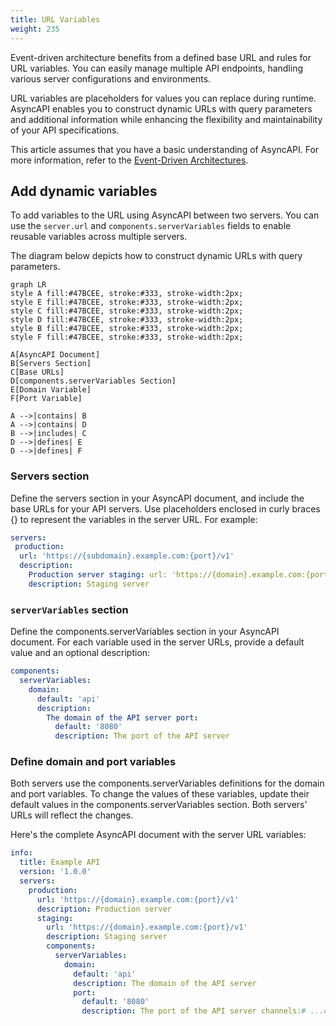 ```yaml
---
title: URL Variables
weight: 235
---
```


Event-driven architecture benefits from a defined base URL and rules for URL variables. You can easily manage multiple API endpoints, handling various server configurations and environments.

URL variables are placeholders for values you can replace during runtime. AsyncAPI enables you to construct dynamic URLs with query parameters and additional information while enhancing the flexibility and maintainability of your API specifications.

This article assumes that you have a basic understanding of AsyncAPI. For more information, refer to the [Event-Driven Architectures](../../tutorials/getting-started/event-driven-architectures.md).

## Add dynamic variables

To add variables to the URL using AsyncAPI between two servers. You can use the `server.url` and `components.serverVariables` fields to enable reusable variables across multiple servers.

The diagram below depicts how to construct dynamic URLs with query parameters.

```mermaid
graph LR
style A fill:#47BCEE, stroke:#333, stroke-width:2px;
style E fill:#47BCEE, stroke:#333, stroke-width:2px;
style C fill:#47BCEE, stroke:#333, stroke-width:2px;
style D fill:#47BCEE, stroke:#333, stroke-width:2px;
style B fill:#47BCEE, stroke:#333, stroke-width:2px;
style F fill:#47BCEE, stroke:#333, stroke-width:2px;

A[AsyncAPI Document]
B[Servers Section]
C[Base URLs]
D[components.serverVariables Section]
E[Domain Variable]
F[Port Variable]

A -->|contains| B
A -->|contains| D
B -->|includes| C
D -->|defines| E
D -->|defines| F
```

### Servers section

Define the servers section in your AsyncAPI document, and include the base URLs for your API servers. Use placeholders enclosed in curly braces {} to represent the variables in the server URL. For example:

```yaml
servers:
 production:
  url: 'https://{subdomain}.example.com:{port}/v1'
  description:
    Production server staging: url: 'https://{domain}.example.com:{port}/v1'
    description: Staging server
```

### `serverVariables` section

Define the components.serverVariables section in your AsyncAPI document. For each variable used in the server URLs, provide a default value and an optional description:

```yaml
components:
  serverVariables:
    domain:
      default: 'api'
      description:
        The domain of the API server port:
          default: '8080'
          description: The port of the API server
```

### Define domain and port variables

Both servers use the components.serverVariables definitions for the domain and port variables. To change the values of these variables, update their default values in the components.serverVariables section. Both servers' URLs will reflect the changes.

Here's the complete AsyncAPI document with the server URL variables:

```yaml
info:
  title: Example API
  version: '1.0.0'
  servers:
    production:
      url: 'https://{domain}.example.com:{port}/v1'
      description: Production server
      staging:
        url: 'https://{domain}.example.com:{port}/v1'
        description: Staging server
        components:
          serverVariables:
            domain:
              default: 'api'
              description: The domain of the API server
              port:
                default: '8080'
                description: The port of the API server channels:# ...channel definitions...
```
